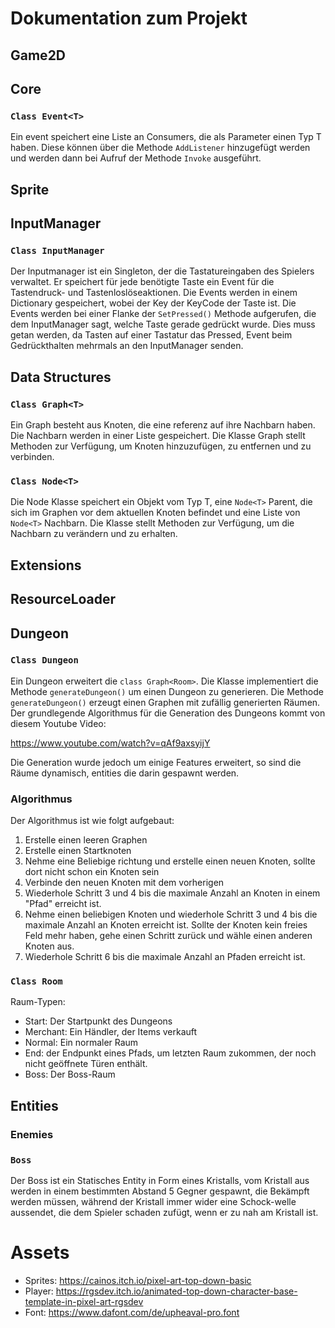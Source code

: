# Dokumentation zum Projekt 

## Game2D

## Core
### `Class Event<T>`
Ein event speichert eine Liste an Consumers, die als Parameter einen Typ T haben.
Diese können über die Methode `AddListener` hinzugefügt werden und werden 
dann bei Aufruf der Methode `Invoke` ausgeführt.

## Sprite

## InputManager
### `Class InputManager`
Der Inputmanager ist ein Singleton, der die Tastatureingaben des Spielers verwaltet. 
Er speichert für jede benötigte Taste ein Event für die Tastendruck- und Tastenloslöseaktionen.
Die Events werden in einem Dictionary gespeichert, wobei der Key der KeyCode der Taste ist.
Die Events werden bei einer Flanke der `SetPressed()` Methode aufgerufen, die dem InputManager sagt, 
welche Taste gerade gedrückt wurde. Dies muss getan werden, da Tasten auf einer Tastatur das Pressed,
Event beim Gedrückthalten mehrmals an den InputManager senden.

## Data Structures
### `Class Graph<T>`
Ein Graph besteht aus Knoten, die eine referenz auf
ihre Nachbarn haben. Die Nachbarn werden in einer Liste
gespeichert. Die Klasse Graph stellt Methoden zur Verfügung,
um Knoten hinzuzufügen, zu entfernen und zu verbinden.

### `Class Node<T>`
Die Node Klasse speichert ein Objekt vom Typ T, eine `Node<T>` Parent,
die sich im Graphen vor dem aktuellen Knoten befindet und eine Liste
von `Node<T>` Nachbarn. Die Klasse stellt Methoden zur Verfügung,
um die Nachbarn zu verändern und zu erhalten.

## Extensions

## ResourceLoader

## Dungeon
### `Class Dungeon`
Ein Dungeon erweitert die `class Graph<Room>`. Die Klasse implementiert
die Methode `generateDungeon()` um einen Dungeon zu generieren. Die
Methode `generateDungeon()` erzeugt einen Graphen mit zufällig generierten
Räumen. Der grundlegende Algorithmus für die Generation des Dungeons kommt von 
diesem Youtube Video: 

https://www.youtube.com/watch?v=qAf9axsyijY

Die Generation wurde jedoch um einige Features erweitert, so sind die Räume 
dynamisch, entities die darin gespawnt werden.
### Algorithmus
Der Algorithmus ist wie folgt aufgebaut:
1. Erstelle einen leeren Graphen
2. Erstelle einen Startknoten
3. Nehme eine Beliebige richtung und erstelle einen neuen Knoten, 
sollte dort nicht schon ein Knoten sein
4. Verbinde den neuen Knoten mit dem vorherigen
5. Wiederhole Schritt 3 und 4 bis die maximale Anzahl an Knoten in einem "Pfad" erreicht ist.
6. Nehme einen beliebigen Knoten und wiederhole Schritt 3 und 4 bis die maximale Anzahl an Knoten erreicht ist.
    Sollte der Knoten kein freies Feld mehr haben, gehe einen Schritt zurück und wähle einen anderen Knoten aus.
7. Wiederhole Schritt 6 bis die maximale Anzahl an Pfaden erreicht ist.

### `Class Room`
Raum-Typen:
- Start: Der Startpunkt des Dungeons
- Merchant: Ein Händler, der Items verkauft 
- Normal: Ein normaler Raum
- End: der Endpunkt eines Pfads, um letzten Raum zukommen, der noch nicht geöffnete Türen enthält.
- Boss: Der Boss-Raum

## Entities

### Enemies

### `Boss`
Der Boss ist ein Statisches Entity in Form eines Kristalls, vom Kristall aus werden in einem bestimmten
Abstand 5 Gegner gespawnt, die Bekämpft werden müssen, während der Kristall immer wider eine Schock-welle
aussendet, die dem Spieler schaden zufügt, wenn er zu nah am Kristall ist.

# Assets
- Sprites: https://cainos.itch.io/pixel-art-top-down-basic
- Player: https://rgsdev.itch.io/animated-top-down-character-base-template-in-pixel-art-rgsdev
- Font: https://www.dafont.com/de/upheaval-pro.font